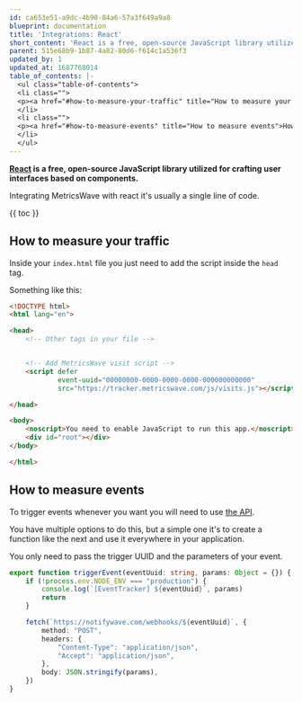```yaml
---
id: ca653e51-a9dc-4b90-84a6-57a3f649a9a8
blueprint: documentation
title: 'Integrations: React'
short_content: 'React is a free, open-source JavaScript library utilized for crafting user interfaces based on components.'
parent: 515e68b9-1b87-4a82-80d6-f614c1a536f3
updated_by: 1
updated_at: 1687768014
table_of_contents: |-
  <ul class="table-of-contents">
  <li class="">
  <p><a href="#how-to-measure-your-traffic" title="How to measure your traffic">How to measure your traffic</a></p>
  </li>
  <li class="">
  <p><a href="#how-to-measure-events" title="How to measure events">How to measure events</a></p>
  </li>
  </ul>
---
```


**[React](https://react.dev/) is a free, open-source JavaScript library utilized for crafting user interfaces based on
components.**

Integrating MetricsWave with react it's usually a single line of code.

{{ toc }}

## How to measure your traffic

Inside your `index.html` file you just need to add the script inside the `head` tag.

Something like this:

```html
<!DOCTYPE html>
<html lang="en">

<head>
    <!-- Other tags in your file -->


    <!-- Add MetricsWave visit script -->
    <script defer
            event-uuid="00000000-0000-0000-0000-000000000000"
            src="https://tracker.metricswave.com/js/visits.js"></script>

</head>

<body>
    <noscript>You need to enable JavaScript to run this app.</noscript>
    <div id="root"></div>
</body>

</html>
```

## How to measure events

To trigger events whenever you want you will need to
use [the API](/documentation/tracking/events).

You have multiple options to do this, but a simple one it's to create a function like the next and use it everywhere in
your application.

You only need to pass the trigger UUID and the parameters of your event.

```typescript
export function triggerEvent(eventUuid: string, params: Object = {}) {
    if (!process.env.NODE_ENV === "production") {
        console.log(`[EventTracker] ${eventUuid}`, params)
        return
    }

    fetch(`https://notifywave.com/webhooks/${eventUuid}`, {
        method: "POST",
        headers: {
            "Content-Type": "application/json",
            "Accept": "application/json",
        },
        body: JSON.stringify(params),
    })
}
```
